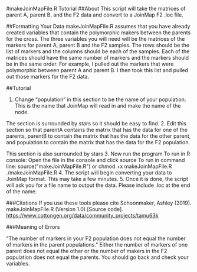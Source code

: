 #makeJoinMapFile.R Tutorial
##About
This script will take the matrices of parent A, parent B, and the F2 data and convert to a JoinMap F2 .loc file.

##Formatting Your Data
makeJoinMapFile.R assumes that you have already created variables that contain the polymorphic makers between the parents for the cross.  The three variables you will need will be the matrices of the markers for parent A, parent B and the F2 samples.  The rows should be the list of markers and the columns should be each of the samples.  Each of the matrices should have the same number of markers and the markers should be in the same order.
For example, I pulled out the markers that were polymorphic between parent A and parent B.  I then took this list and pulled out those markers for the F2 data.  


##Tutorial
1.	Change “population” in this section to be the name of your population.  This is the name that JoinMap will read in and make the name of the node.
 
The section is surrounded by stars so it should be easy to find.
2.	Edit this section so that parentA contains the matrix that has the data for one of the parents, parentB to contain the matrix that has the data for the other parent, and population to contain the matrix that has the data for the F2 population.
 
This section is also surrounded by stars
3.	Now run the program
To run in R console:
	Open the file in the console and click source
To run in command line:
	source("makeJoinMapFile.R")
	or 
chmod +x makeJoinMapFile.R
	./makeJoinMapFile.R
4.	The script will begin converting your data to JoinMap format.  This may take a few minutes.
5.	Once it is done, the script will ask you for a file name to output the data.  Please include .loc at the end of the name.
 
###Citations
If you use these tools please cite Schoonmaker, Ashley (2019). makeJoinMapFile.R (Version 1.0) [Source code]. https://www.cottongen.org/data/community_projects/tamu63k

###Meaning of Errors
	
“The number of markers in your F2 population does not equal the number of markers in the parent populations.”
	Either the number of markers of one parent does not equal the other or the number of makers in the F2 population does not equal the parents.  You should go back and check your variables.
